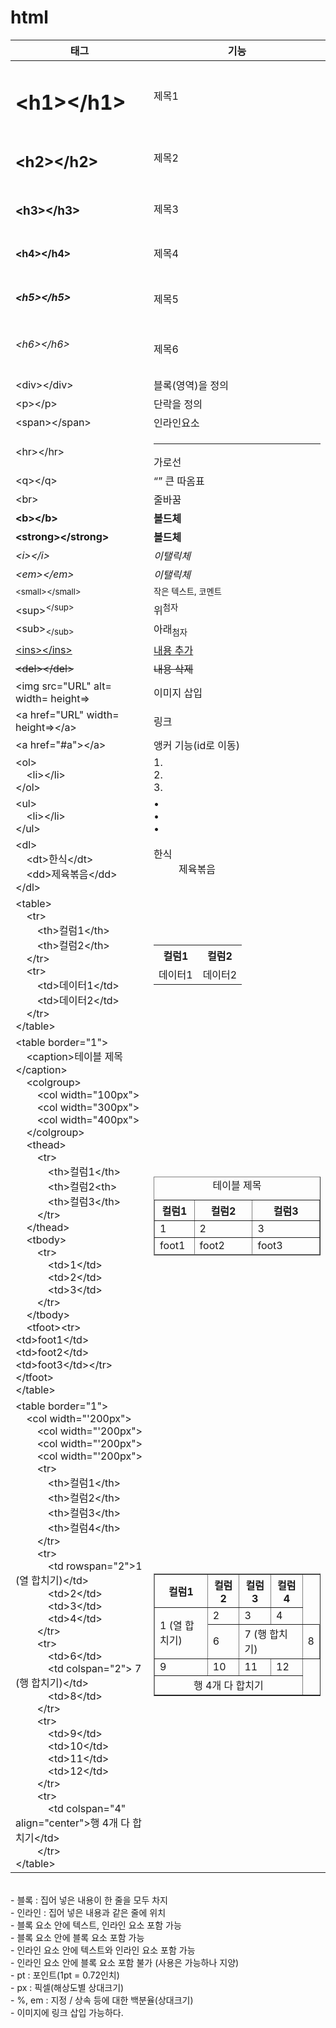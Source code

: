 # html
|태그|기능|
|---|---|
|<h1>\<h1>\</h1></h1>|제목1|
|<h2>\<h2>\</h2></h2>|제목2|
|<h3>\<h3>\</h3></h3>|제목3|
|<h4>\<h4>\</h4></h4>|제목4|
|<h5>\<h5>\</h5></h5>|제목5|
|<h6>\<h6>\</h6></h6>|제목6|
|\<div>\</div>|블록(영역)을 정의|
|\<p>\</p>|단락을 정의|
|\<span>\</span>|인라인요소|
|\<hr>\</hr>|<hr></hr>가로선|
|\<q>\</q>|<q></q> 큰 따옴표|
|\<br>|줄바꿈|
|<b>\<b>\</b></b>|<b>볼드체<b>|
|<strong>\<strong>\</strong></strong>|<strong>볼드체</strong>|
|<i>\<i>\</i></i>|<i>이탤릭체</i>|
|<em>\<em>\</em></em>|<em>이탤릭체</em>|
|<small>\<small>\</small></small>|<small>작은 텍스트, 코멘트</small>|
|\<sup><sup>\</sup></sup>|위<sup>첨자</sup>|
|\<sub><sub>\</sub></sub>|아래<sub>첨자</sub>|
|<ins>\<ins>\</ins></ins>|<ins>내용 추가</ins>|
|<del>\<del>\</del></del>|<del>내용 삭제</del>|
|\<img src="URL" alt= width= height=>|이미지 삽입|
|\<a href="URL" width= height=>\</a>|링크|
|\<a href="#a">\</a>|앵커 기능(id로 이동)|
|\<ol><br>&nbsp;&nbsp;&nbsp;&nbsp;\<li>\</li><br>\</ol>|1.<br>2.<br>3.|
|\<ul><br>&nbsp;&nbsp;&nbsp;&nbsp;\<li>\</li><br>\</ul>|• <br> • <br> •|
|\<dl><br>&nbsp;&nbsp;&nbsp;&nbsp;\<dt>한식\</dt><br>&nbsp;&nbsp;&nbsp;&nbsp;\<dd>제육볶음\</dd><br>\</dl>|<dl><dt>한식</dt><dd>제육볶음</dd><dd></dl>|
|\<table><br>&nbsp;&nbsp;&nbsp;&nbsp;\<tr><br>&nbsp;&nbsp;&nbsp;&nbsp;&nbsp;&nbsp;&nbsp;&nbsp;\<th>컬럼1\</th><br>&nbsp;&nbsp;&nbsp;&nbsp;&nbsp;&nbsp;&nbsp;&nbsp;\<th>컬럼2\</th><br>&nbsp;&nbsp;&nbsp;&nbsp;\</tr><br>&nbsp;&nbsp;&nbsp;&nbsp;\<tr><br>&nbsp;&nbsp;&nbsp;&nbsp;&nbsp;&nbsp;&nbsp;&nbsp;\<td>데이터1\</td><br>&nbsp;&nbsp;&nbsp;&nbsp;&nbsp;&nbsp;&nbsp;&nbsp;\<td>데이터2\</td><br>&nbsp;&nbsp;&nbsp;&nbsp;\</tr><br>\</table>|<table><tr><th>컬럼1</th><th>컬럼2</th></tr><tr><td>데이터1</td><td>데이터2</td></tr></table>|
|\<table border="1"><br>&nbsp;&nbsp;&nbsp;&nbsp;\<caption>테이블 제목\</caption><br>&nbsp;&nbsp;&nbsp;&nbsp;\<colgroup><br>&nbsp;&nbsp;&nbsp;&nbsp;&nbsp;&nbsp;&nbsp;&nbsp;\<col width="100px"><br>&nbsp;&nbsp;&nbsp;&nbsp;&nbsp;&nbsp;&nbsp;&nbsp;\<col width="300px"><br>&nbsp;&nbsp;&nbsp;&nbsp;&nbsp;&nbsp;&nbsp;&nbsp;\<col width="400px"><br>&nbsp;&nbsp;&nbsp;&nbsp;\</colgroup><br>&nbsp;&nbsp;&nbsp;&nbsp;\<thead><br>&nbsp;&nbsp;&nbsp;&nbsp;&nbsp;&nbsp;&nbsp;&nbsp;\<tr><br>&nbsp;&nbsp;&nbsp;&nbsp;&nbsp;&nbsp;&nbsp;&nbsp;&nbsp;&nbsp;&nbsp;&nbsp;\<th>컬럼1\</th><br>&nbsp;&nbsp;&nbsp;&nbsp;&nbsp;&nbsp;&nbsp;&nbsp;&nbsp;&nbsp;&nbsp;&nbsp;\<th>컬럼2\<th><br>&nbsp;&nbsp;&nbsp;&nbsp;&nbsp;&nbsp;&nbsp;&nbsp;&nbsp;&nbsp;&nbsp;&nbsp;\<th>컬럼3\</th><br>&nbsp;&nbsp;&nbsp;&nbsp;&nbsp;&nbsp;&nbsp;&nbsp;\</tr><br>&nbsp;&nbsp;&nbsp;&nbsp;\</thead><br>&nbsp;&nbsp;&nbsp;&nbsp;\<tbody><br>&nbsp;&nbsp;&nbsp;&nbsp;&nbsp;&nbsp;&nbsp;&nbsp;\<tr><br>&nbsp;&nbsp;&nbsp;&nbsp;&nbsp;&nbsp;&nbsp;&nbsp;&nbsp;&nbsp;&nbsp;&nbsp;\<td>1\</td><br>&nbsp;&nbsp;&nbsp;&nbsp;&nbsp;&nbsp;&nbsp;&nbsp;&nbsp;&nbsp;&nbsp;&nbsp;\<td>2\</td><br>&nbsp;&nbsp;&nbsp;&nbsp;&nbsp;&nbsp;&nbsp;&nbsp;&nbsp;&nbsp;&nbsp;&nbsp;\<td>3\</td><br>&nbsp;&nbsp;&nbsp;&nbsp;&nbsp;&nbsp;&nbsp;&nbsp;\</tr><br>&nbsp;&nbsp;&nbsp;&nbsp;\</tbody><br>&nbsp;&nbsp;&nbsp;&nbsp;\<tfoot>\<tr>\<td>foot1\</td>\<td>foot2\</td>\<td>foot3\</td>\</tr>\</tfoot><br>\</table>|<table border="1"><caption>테이블 제목</caption><colgroup><col width="100px"><col width="300px"><col width="400px"></colgroup><thead><tr><th>컬럼1</th><th>컬럼2</th><th>컬럼3</th></tr></thead><tbody><tr><td>1</td><td>2</td>  <td>3</td></tr></tbody><tfoot><tr><td>foot1</td><td>foot2</td><td>foot3</td></tr></tfoot></table>|
|\<table border="1"><br>&nbsp;&nbsp;&nbsp;&nbsp;\<col width="'200px"><br>&nbsp;&nbsp;&nbsp;&nbsp;&nbsp;&nbsp;&nbsp;&nbsp;\<col width="'200px"><br>&nbsp;&nbsp;&nbsp;&nbsp;&nbsp;&nbsp;&nbsp;&nbsp;\<col width="'200px"><br>&nbsp;&nbsp;&nbsp;&nbsp;&nbsp;&nbsp;&nbsp;&nbsp;\<col width="'200px"><br>&nbsp;&nbsp;&nbsp;&nbsp;&nbsp;&nbsp;&nbsp;&nbsp;\<tr><br>&nbsp;&nbsp;&nbsp;&nbsp;&nbsp;&nbsp;&nbsp;&nbsp;&nbsp;&nbsp;&nbsp;&nbsp;\<th>컬럼1\</th><br>&nbsp;&nbsp;&nbsp;&nbsp;&nbsp;&nbsp;&nbsp;&nbsp;&nbsp;&nbsp;&nbsp;&nbsp;\<th>컬럼2\</th><br>&nbsp;&nbsp;&nbsp;&nbsp;&nbsp;&nbsp;&nbsp;&nbsp;&nbsp;&nbsp;&nbsp;&nbsp;\<th>컬럼3\</th><br>&nbsp;&nbsp;&nbsp;&nbsp;&nbsp;&nbsp;&nbsp;&nbsp;&nbsp;&nbsp;&nbsp;&nbsp;\<th>컬럼4\</th><br>&nbsp;&nbsp;&nbsp;&nbsp;&nbsp;&nbsp;&nbsp;&nbsp;\</tr><br>&nbsp;&nbsp;&nbsp;&nbsp;&nbsp;&nbsp;&nbsp;&nbsp;\<tr><br>&nbsp;&nbsp;&nbsp;&nbsp;&nbsp;&nbsp;&nbsp;&nbsp;&nbsp;&nbsp;&nbsp;&nbsp;\<td rowspan="2">1 (열 합치기)\</td><br>&nbsp;&nbsp;&nbsp;&nbsp;&nbsp;&nbsp;&nbsp;&nbsp;&nbsp;&nbsp;&nbsp;&nbsp;\<td>2\</td><br>&nbsp;&nbsp;&nbsp;&nbsp;&nbsp;&nbsp;&nbsp;&nbsp;&nbsp;&nbsp;&nbsp;&nbsp;\<td>3\</td><br>&nbsp;&nbsp;&nbsp;&nbsp;&nbsp;&nbsp;&nbsp;&nbsp;&nbsp;&nbsp;&nbsp;&nbsp;\<td>4\</td><br>&nbsp;&nbsp;&nbsp;&nbsp;&nbsp;&nbsp;&nbsp;&nbsp;\</tr><br>&nbsp;&nbsp;&nbsp;&nbsp;&nbsp;&nbsp;&nbsp;&nbsp;\<tr><br>&nbsp;&nbsp;&nbsp;&nbsp;&nbsp;&nbsp;&nbsp;&nbsp;&nbsp;&nbsp;&nbsp;&nbsp;\<td>6\</td><br>&nbsp;&nbsp;&nbsp;&nbsp;&nbsp;&nbsp;&nbsp;&nbsp;&nbsp;&nbsp;&nbsp;&nbsp;\<td colspan="2"> 7 (행 합치기)\</td><br>&nbsp;&nbsp;&nbsp;&nbsp;&nbsp;&nbsp;&nbsp;&nbsp;&nbsp;&nbsp;&nbsp;&nbsp;\<td>8\</td><br>&nbsp;&nbsp;&nbsp;&nbsp;&nbsp;&nbsp;&nbsp;&nbsp;\</tr><br>&nbsp;&nbsp;&nbsp;&nbsp;&nbsp;&nbsp;&nbsp;&nbsp;\<tr><br>&nbsp;&nbsp;&nbsp;&nbsp;&nbsp;&nbsp;&nbsp;&nbsp;&nbsp;&nbsp;&nbsp;&nbsp;\<td>9\</td><br>&nbsp;&nbsp;&nbsp;&nbsp;&nbsp;&nbsp;&nbsp;&nbsp;&nbsp;&nbsp;&nbsp;&nbsp;\<td>10\</td><br>&nbsp;&nbsp;&nbsp;&nbsp;&nbsp;&nbsp;&nbsp;&nbsp;&nbsp;&nbsp;&nbsp;&nbsp;\<td>11\</td><br>&nbsp;&nbsp;&nbsp;&nbsp;&nbsp;&nbsp;&nbsp;&nbsp;&nbsp;&nbsp;&nbsp;&nbsp;\<td>12\</td><br>&nbsp;&nbsp;&nbsp;&nbsp;&nbsp;&nbsp;&nbsp;&nbsp;\</tr><br>&nbsp;&nbsp;&nbsp;&nbsp;&nbsp;&nbsp;&nbsp;&nbsp;\<tr><br>&nbsp;&nbsp;&nbsp;&nbsp;&nbsp;&nbsp;&nbsp;&nbsp;&nbsp;&nbsp;&nbsp;&nbsp;\<td colspan="4" align="center">행 4개 다 합치기\</td><br>&nbsp;&nbsp;&nbsp;&nbsp;&nbsp;&nbsp;&nbsp;&nbsp;\</tr><br>\</table>|<table border="1"><col width="'200px"><col width="'200px"><col width="'200px"><col width="'200px"><tr><th>컬럼1</th><th>컬럼2</th><th>컬럼3</th><th>컬럼4</th></tr><tr><td rowspan="2">1 (열 합치기)</td><td>2</td><td>3</td><td>4</td></tr><tr><td>6</td><td colspan="2"> 7 (행 합치기)</td><td>8</td></tr><tr><td>9</td><td>10</td><td>11</td><td>12</td></tr><tr><td colspan="4" align="center">행 4개 다 합치기</td></tr></table>|
<br>
- 블록 : 집어 넣은 내용이 한 줄을 모두 차지<br>
- 인라인 : 집어 넣은 내용과 같은 줄에 위치<br>
- 블록 요소 안에 텍스트, 인라인 요소 포함 가능<br>
- 블록 요소 안에 블록 요소 포함 가능<br>
- 인라인 요소 안에 텍스트와 인라인 요소 포함 가능<br>
- 인라인 요소 안에 블록 요소 포함 불가 (사용은 가능하나 지양)<br>
- pt : 포인트(1pt = 0.72인치)<br>
- px : 픽셀(해상도별 상대크기)<br>
- %, em : 지정 / 상속 등에 대한 백분율(상대크기)<br>
- 이미지에 링크 삽입 가능하다.<br>